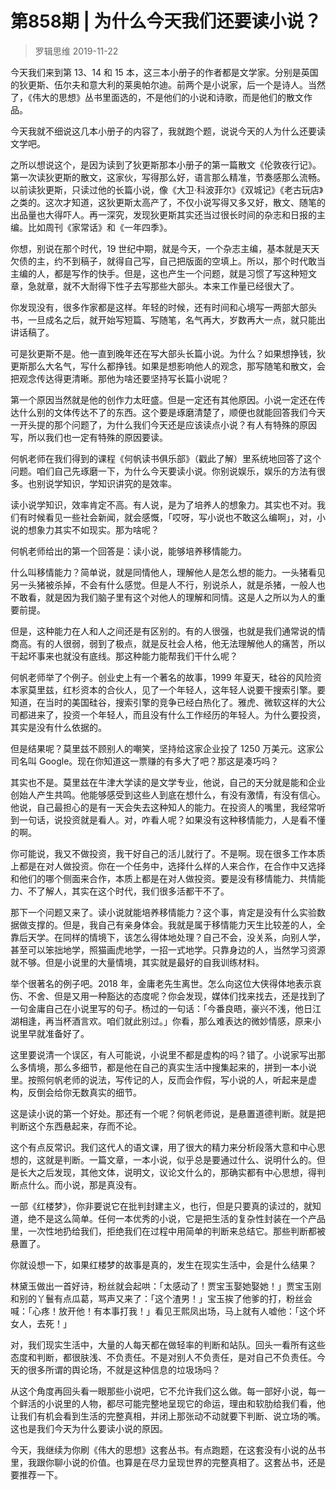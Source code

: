 # 第858期 | 为什么今天我们还要读小说？
> 罗辑思维
2019-11-22

今天我们来到第 13、14 和 15 本，这三本小册子的作者都是文学家。分别是英国的狄更斯、伍尔夫和意大利的莱奥帕尔迪。前两个是小说家，后一个是诗人。当然了，《伟大的思想》丛书里面选的，不是他们的小说和诗歌，而是他们的散文作品。

今天我就不细说这几本小册子的内容了，我就跑个题，说说今天的人为什么还要读文学吧。

之所以想说这个，是因为读到了狄更斯那本小册子的第一篇散文《伦敦夜行记》。第一次读狄更斯的散文，这家伙，写得那么好，语言那么精准，节奏感那么流畅。以前读狄更斯，只读过他的长篇小说，像《大卫·科波菲尔》《双城记》《老古玩店》之类的。这次才知道，这狄更斯太高产了，不仅小说写得又多又好，散文、随笔的出品量也大得吓人。再一深究，发现狄更斯其实还当过很长时间的杂志和日报的主编。比如周刊《家常话》和《一年四季》。

你想，别说在那个时代，19 世纪中期，就是今天，一个杂志主编，基本就是天天欠债的主，约不到稿子，就得自己写，自己把版面的空填上。所以，那个时代敢当主编的人，都是写作的快手。但是，这也产生一个问题，就是习惯了写这种短文章，急就章，就不大耐得下性子去写那些大部头。本来工作量已经很大了。

你发现没有，很多作家都是这样。年轻的时候，还有时间和心境写一两部大部头书，一旦成名之后，就开始写短篇、写随笔，名气再大，岁数再大一点，就只能出讲话稿了。

可是狄更斯不是。他一直到晚年还在写大部头长篇小说。为什么？如果想挣钱，狄更斯那么大名气，写什么都挣钱。如果是想影响他人的观念，那写随笔和散文，会把观念传达得更清晰。那他为啥还要坚持写长篇小说呢？

第一个原因当然就是他的创作力太旺盛。但是一定还有其他原因。小说一定还在传达什么别的文体传达不了的东西。这个要是琢磨清楚了，顺便也就能回答我们今天一开头提的那个问题了，为什么我们今天还是应该读点小说？有人有特殊的原因写，所以我们也一定有特殊的原因要读。

何帆老师在我们得到的课程《何帆读书俱乐部》（戳此了解）里系统地回答了这个问题。咱们自己先琢磨一下，为什么今天要读小说。你别说娱乐，娱乐的方法有很多。也别说学知识，学知识讲究的是效率。

读小说学知识，效率肯定不高。有人说，是为了培养人的想象力。其实也不对。我们有时候看见一些社会新闻，就会感慨，「哎呀，写小说也不敢这么编啊」，对，小说的想象力其实不如现实。那为啥呢？

何帆老师给出的第一个回答是：读小说，能够培养移情能力。

什么叫移情能力？简单说，就是同情他人，理解他人是怎么想的能力。一头猪看见另一头猪被杀掉，不会有什么感觉。但是人不行，别说杀人，就是杀猪，一般人也不敢看，就是因为我们脑子里有这个对他人的理解和同情。这是人之所以为人的重要前提。

但是，这种能力在人和人之间还是有区别的。有的人很强，也就是我们通常说的情商高。有的人很弱，弱到了极点，就是反社会人格，他无法理解他人的痛苦，所以干起坏事来也就没有底线。那这种能力能帮我们干什么呢？

何帆老师举了个例子。创业史上有一个著名的故事，1999 年夏天，硅谷的风险资本家莫里兹，红杉资本的合伙人，见了一个年轻人，这年轻人说要干搜索引擎。要知道，在当时的美国硅谷，搜索引擎的竞争已经白热化了。雅虎、微软这样的大公司都进来了，投资一个年轻人，而且没有什么工作经历的年轻人。为什么要投资，其实是没有什么依据的。

但是结果呢？莫里兹不顾别人的嘲笑，坚持给这家企业投了 1250 万美元。这家公司名叫 Google。现在你知道这一票赚的有多大了吧？那这是凑巧吗？

其实也不是。莫里兹在牛津大学读的是文学专业，他说，自己的天分就是能和企业创始人产生共鸣。他能够感受到这些人到底在想什么，有没有激情，有没有信心。他说，自己最担心的是有一天会失去这种知人的能力。在投资人的嘴里，我经常听到一句话，说投资就是看人。对，咋看人呢？如果没有这种移情能力，人是看不懂的啊。

你可能说，我又不做投资，我干好自己的活儿就行了。不是啊。现在很多工作本质上都是在对人做投资。你在一个任务中，选择什么样的人来合作，在合作中又选择和他们的哪个侧面来合作，本质上都是在对人做投资。要是没有移情能力、共情能力、不了解人，其实在这个时代，我们很多活都干不了。

那下一个问题又来了。读小说就能培养移情能力？这个事，肯定是没有什么实验数据做支撑的。但是，我自己有亲身体会。我就是属于移情能力天生比较差的人，全靠后天学。在同样的情境下，该怎么得体地处理？自己不会，没关系，向别人学，甚至可以笨拙地学，照猫画虎地学，一招一式地学。只靠身边的人，当然学习资源就不够。但是小说里的大量情境，其实就是最好的自我训练材料。

举个很著名的例子吧。2018 年，金庸老先生离世。怎么向这位大侠得体地表示哀伤、不舍、但是又用一种豁达的态度呢？你会发现，媒体们找来找去，还是找到了一句金庸自己在小说里写的句子。杨过的一句话：「今番良晤，豪兴不浅，他日江湖相逢，再当杯酒言欢。咱们就此别过。」你看，那么难表达的微妙情感，原来小说里早就准备好了。

这里要说清一个误区，有人可能说，小说里不都是虚构的吗？错了。小说家写出那么多情境，那么多细节，都是他在自己的真实生活中搜集起来的，拼到一本小说里。按照何帆老师的说法，写传记的人，反而会作假，写小说的人，听起来是虚构，反倒会给你无数真实的细节。

这是读小说的第一个好处。那还有一个呢？何帆老师说，是悬置道德判断。就是把判断这个东西悬起来，存而不论。

这个有点反常识。我们这代人的语文课，用了很大的精力来分析段落大意和中心思想的，这就是判断。一篇文章，一本小说，似乎总是要通过什么、说明什么的。但是长大之后发现，其他文体，说明文，议论文什么的，那确实都有中心思想，得判断点什么。而小说，那是真没有。

一部《红楼梦》，你非要说它在批判封建主义，也行，但是只要真的读过的，就知道，绝不是这么简单。任何一本优秀的小说，它是把生活的复杂性封装在一个产品里，一次性地扔给我们，拒绝我们在过程中用简单的判断来总结它。那些判断都被悬置了。

你就设想一下，如果红楼梦的故事是真的，发生在现实生活中，会是什么结果？

林黛玉做出一首好诗，粉丝就会起哄：「太感动了！贾宝玉娶她娶她！」贾宝玉刚和别的丫鬟有点瓜葛，骂声又来了：「这个渣男！」宝玉挨了他爹的打，粉丝会喊：「心疼！放开他！有本事打我！」看见王熙凤出场，马上就有人嘘他：「这个坏女人，去死！」

对，我们现实生活中，大量的人每天都在做轻率的判断和站队。回头一看所有这些态度和判断，都很肤浅、不负责任。不是对别人不负责任，是对自己不负责任。今天的很多所谓的舆论场，不就是这种信息的垃圾场吗？

从这个角度再回头看一眼那些小说吧，它不允许我们这么做。每一部好小说，每一个鲜活的小说里的人物，都尽可能完整地呈现它的命运，理由和软肋给我们看，他让我们有机会看到生活的完整真相，并闭上那张动不动就要下判断、说立场的嘴。这也是我们今天为什么要读小说的原因。

今天，我继续为你刷《伟大的思想》这套丛书。有点跑题，在这套没有小说的丛书里，我跟你聊小说的价值。也算是在尽力呈现世界的完整真相了。这套丛书，还是要推荐一下。

